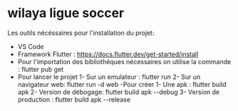 # wilaya ligue soccer

Les outils nécéssaires pour l'installation du projet:

- VS Code
- Framework Flutter : https://docs.flutter.dev/get-started/install
- Pour l'importation des bibliothéques nécessaires on utilise la commande : flutter pub get
- Pour lancer le projet 
    1- Sur un emulateur : flutter run
    2- Sur un navigateur web: flutter run -d web
-Pour créer 
     1- Une apk : flutter build apk
     2- Version de débogage: flutter build apk --debug
     3- Version de production : flutter build apk --release
